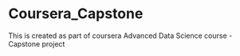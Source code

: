 # Coursera_Capstone
This is created as part of coursera Advanced Data Science course - Capstone project
